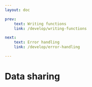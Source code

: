 ```yaml
---
layout: doc

prev:
    text: Writing functions
    link: /develop/writing-functions

next:
    text: Error handling
    link: /develop/error-handling

---
```


# Data sharing
